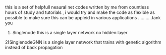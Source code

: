 this is a set of helpfull neaural net codes written by me from countless hours of study and tutorials , i would try and make the code as flexible as possible to make sure this can be appleid in various applications ...........tank you





1) Singlenode this is a single layer network no hidden layer

2)SinglenodeGNN is a single layer network that trains with genetic algorithm instead of back propagation

